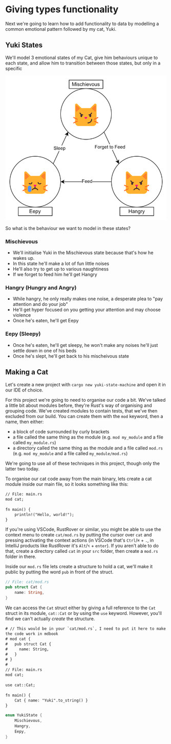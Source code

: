 # Giving types functionality

Next we're going to learn how to add functionality to data by modelling a common emotional pattern followed by my cat, 
Yuki.

## Yuki States

We'll model 3 emotional states of my Cat, give him behaviours unique to each state, and allow him to transition between
those states, but only in a specific

![YukiStateMachine.svg](./impl/YukiStateMachine.svg)

So what is the behaviour we want to model in these states?

### Mischievous

- We'll initialise Yuki in the Mischievous state because that's how he wakes up.
- In this state he'll make a lot of fun little noises
- He'll also try to get up to various naughtiness
- If we forget to feed him he'll get Hangry

### Hangry (Hungry and Angry)

- While hangry, he only really makes one noise, a desperate plea to "pay attention and do your job"
- He'll get hyper focused on you getting your attention and may choose violence
- Once he's eaten, he'll get Eepy

### Eepy (Sleepy)

- Once he's eaten, he'll get sleepy, he won't make any noises he'll just settle down in one of his beds
- Once he's slept, he'll get back to his mischeivous state

## Making a Cat

Let's create a new project with `cargo new yuki-state-machine` and open it in our IDE of choice.

For this project we're going to need to organise our code a bit. We've talked a little bit about modules before, they're
Rust's way of organising and grouping code. We've created modules to contain tests, that we've then excluded from our 
build. You can create them with the `mod` keyword, then a name, then either:
- a block of code surrounded by curly brackets
- a file called the same thing as the module (e.g. `mod my_module` and a file called `my_module.rs`)
- a directory called the same thing as the module and a file called `mod.rs` (e.g. `mod my_module` and a file called
  `my_module/mod.rs`)

We're going to use all of these techniques in this project, though only the latter two today.

To organise our cat code away from the main binary, lets create a cat module inside our main file, so it looks something
like this:

```rust,ignore
// File: main.rs
mod cat;

fn main() {
    println!("Hello, world!");
}
```

If you're using VSCode, RustRover or similar, you might be able to use the context menu to create `cat/mod.rs` by 
putting the cursor over `cat` and pressing activating the context actions (in VSCode that's `Ctrl`/`⌘` + `.`, in
IntelliJ products like RustRover it's `Alt`/`⌥` + `enter`). If you aren't able to do that, create a directory called
`cat` in your `src` folder, then create a `mod.rs` folder in there.

Inside our `mod.rs` file lets create a structure to hold a cat, we'll make it public by putting the word `pub` in front
of the struct.

```rust
// File: cat/mod.rs
pub struct Cat {
    name: String,
}
```

We can access the `Cat` struct either by giving a full reference to the `Cat` struct in its module, `cat::Cat` or by
using the `use` keyword. However, you'll find we can't actually _create_ the structure.

```rust,compile_fail
# // This would be in your `cat/mod.rs`, I need to put it here to make the code work in mdbook
# mod cat {
#   pub struct Cat {
#     name: String,
#   }
# }
# 
// File: main.rs
mod cat;

use cat::Cat;

fn main() {
    Cat { name: "Yuki".to_string() }
}
```


```rust
enum YukiState {
    Mischievous,
    Hangry,
    Eepy,
}
```


